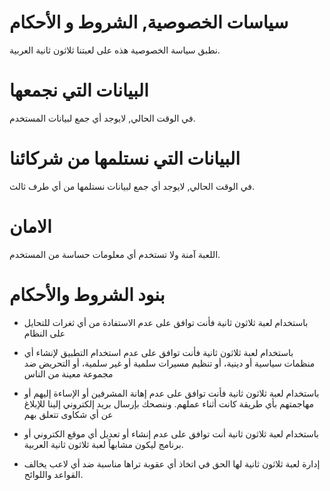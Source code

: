 # سياسات الخصوصية, الشروط و الأحكام
نطبق سياسة الخصوصية هذه على لعبتنا ثلاثون ثانية العربية.

# البيانات التي نجمعها
 في الوقت الحالي, لايوجد أي جمع لبيانات المستخدم. 


# البيانات التي نستلمها من شركائنا
 في الوقت الحالي, لايوجد أي جمع لبيانات نستلمها من أي طرف ثالث. 



# الامان
اللعبة آمنة ولا تستخدم أي معلومات حساسة من المستخدم.


# بنود الشروط والأحكام

- باستخدام لعبة ثلاثون ثانية فأنت توافق على عدم الاستفادة من أي ثغرات للتحايل على النظام

- باستخدام لعبة ثلاثون ثانية فأنت توافق على عدم استخدام التطبيق لإنشاء أي منظمات سياسية أو دينية، أو تنظيم مسيرات سلمية أو غير سلمية، أو التحريض ضد مجموعة معينة من الناس
- باستخدام لعبة ثلاثون ثانية فأنت توافق على عدم إهانة المشرفين أو الإساءة إليهم أو مهاجمتهم بأي طريقة كانت أثناء عملهم. وننصحك بإرسال بريد إلكتروني إلينا للإبلاغ عن أي شكاوى تتعلق بهم
- باستخدام لعبة ثلاثون ثانية أنت توافق على عدم إنشاء أو تعديل أي موقع الكتروني أو برنامج ليكون مشابهاً لعبة ثلاثون ثانية العربية.
- إدارة لعبة ثلاثون ثانية لها الحق في اتخاذ أي عقوبة تراها مناسبة ضد أي لاعب يخالف القواعد واللوائح.